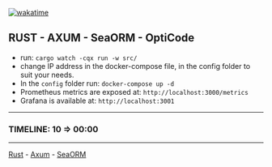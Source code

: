 
[![wakatime](https://wakatime.com/badge/github/MrMic/Rust_Axum_OptiCode.svg)](https://wakatime.com/badge/github/MrMic/Rust_Axum_OptiCode)

## RUST - AXUM - SeaORM - OptiCode

- run: `cargo watch -cqx run -w src/`
- change IP address in the docker-compose file, in the config folder
to suit your needs.
- In the `config` folder run: `docker-compose up -d`
- Prometheus metrics are exposed at: `http://localhost:3000/metrics`
- Grafana is available at: `http://localhost:3001`

---
### TIMELINE: 10 => 00:00
---

[Rust](https://github.com/MrMic/Rust) - [Axum](https://github.com/tokio-rs/axum) - [SeaORM](https://github.com/SeaQL/sea-orm) 
